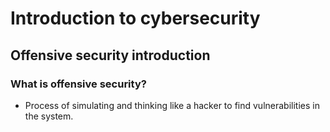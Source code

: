 # Introduction to cybersecurity

## Offensive security introduction

### What is offensive security?
- Process of simulating and thinking like a hacker to find vulnerabilities in the system.
